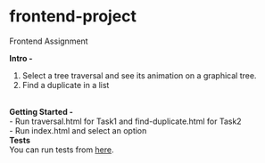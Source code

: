 # frontend-project
Frontend Assignment

<strong>Intro -</strong>
1. Select a tree traversal and see its animation on a graphical tree. <br>
2. Find a duplicate in a list
<br>
<strong>Getting Started -</strong><br>
    - Run traversal.html for Task1 and find-duplicate.html for Task2 <br>
    - Run index.html and select an option
<br>
<strong>Tests </strong><br>
You can run tests from <a href="./test/jasmine/SpecRunner.html">here</a>.
